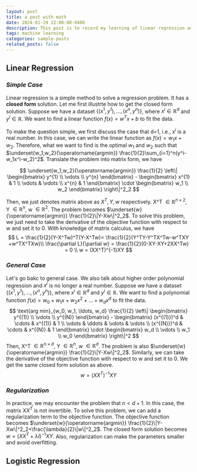 ```yaml
---
layout: post
title: a post with math
date: 2024-01-29 22:00:00-0400
description: This post is to record my learning of linear regression and logistic regression.
tags: machine learning
categories: sample-posts
related_posts: false
---
```



## Linear Regression

### *Simple Case*
Linear regression is a simple method to solve a regression problem. It has a **closed form** solution. Let me first illustrte how to get the closed form solution.
Suppose we have a dataset $\{(x^1,y^1),...,(x^n,y^n)\}$, where $x^i\in\mathbb{R}^d$ and $y^i\in\mathbb{R}$. We want to find a linear function $f(x)=w^Tx+b$ to fit the data. 

To make the question simple, we first discuss the case that d=1, i.e., $x^i$ is a real number. In this case, we can write the linear function as $f(x)=w_1x+w_2$. 
Therefore, what we want to find is the optimal $w_1$ and $w_2$ such that 
$\underset{w_1,w_2}{\operatorname{argmin}} \frac{1}{2}\sum_{i=1}^n(y^i-w_1x^i-w_2)^2$.
Translate the problem into matrix form, we have



$$
\underset{w_1,w_2}{\operatorname{argmin}} \frac{1}{2} \left\| \begin{bmatrix}
y^{1} \\
\vdots \\
y^{n}
\end{bmatrix} - 
\begin{bmatrix}
x^{1} & 1 \\
\vdots & \vdots \\
x^{n} & 1
\end{bmatrix}
\cdot
\begin{bmatrix}
w_1 \\
w_2
\end{bmatrix}
\right\|^2_2
$$

Then, we just denotes matrix above as $X^T, Y, w$ respectively. X^T $\in \mathbb{R}^{n\times 2}$, Y $\in \mathbb{R}^{n}$, w $\in \mathbb{R}^{2}$. The problem becomes $\underset{w}{\operatorname{argmin}} \frac{1}{2}\|Y-Xw\|^2_2$. To solve this problem, we just need to take the derivative of the objective function with respect to w and set it to 0. 
With knowledge of matrix calculus, we have
$$
L = \frac{1}{2}(Y-X^Tw)^T(Y-X^Tw)= \frac{1}{2}(Y^TY-Y^TX^Tw-w^TXY +w^TX^TXw)\\
\frac{\partial L}{\partial w} = \frac{1}{2}(0-XY-XY+2XX^Tw) = 0 \\
w = (XX^T)^{-1}XY
$$

### *General Case*
Let's go bakc to general case. We also talk about higher order polynomial regression and $x^i$ is no longer a real number. Suppose we have a dataset $\{(x^1,y^1),...,(x^n,y^n)\}$, where $x^i\in\mathbb{R}^d$ and $y^i\in\mathbb{R}$. We want to find a polynomial function $f(x)=w_0+w_1x+w_2x^2+...+w_dx^d$ to fit the data.
$$
\text{arg min}_{w_0, w_1, \ldots, w_d} \frac{1}{2} \left\| \begin{bmatrix}
y^{(1)} \\
\vdots \\
y^{(N)}
\end{bmatrix} - 
\begin{bmatrix}
(x^{(1)})^d & \cdots & x^{(1)} & 1 \\
\vdots & \ddots & \vdots & \vdots \\
(x^{(N)})^d & \cdots & x^{(N)} & 1
\end{bmatrix}
\cdot
\begin{bmatrix}
w_d \\
\vdots \\
w_1 \\
w_0
\end{bmatrix}
\right\|^2
$$
Then, X^T $\in \mathbb{R}^{n\times d}$, Y $\in \mathbb{R}^{n}$, w $\in \mathbb{R}^{d}$. The problem is also $\underset{w}{\operatorname{argmin}} \frac{1}{2}\|Y-Xw\|^2_2$.
Similarly, we can take the derivative of the objective function with respect to w and set it to 0. We get the same closed form solution as above.
$$
w = (XX^T)^{-1}XY
$$

### *Regularization*
In practice, we may encounter the problem that $n<d+1$. In this case, the matrix $XX^T$ is not invertible. To solve this problem, we can add a regularization term to the objective function. The objective function becomes $\underset{w}{\operatorname{argmin}} \frac{1}{2}\|Y-Xw\|^2_2+\frac{\lambda}{2}\|w\|^2_2$. The closed form solution becomes $w = (XX^T+\lambda I)^{-1}XY$. Also, regularization can make the parameters smaller and avoid overfitting.

## Logistic Regression
